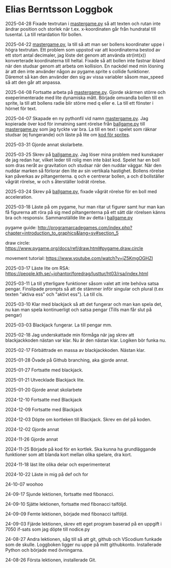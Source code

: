Elias Berntsson Loggbok
=======================

2025-04-28
Fixade textrutan i [mastergame.py](/mastergame.py) så att texten och rutan inte ändrar position och storlek när t.ex. x-koordinaten går från hundratal till tusental. La till retardation för bollen.

2025-04-22
[mastergame.py](/mastergame.py), la till så att man ser bollens koordinater uppe i högra textrutan. Ett problem som uppstod var att koordinaterna bestod av ett stort antal decimaler, jag löste det genom att använda str(int(x)) konverterade koordinaterna till heltal. Fixade så att bollen inte fastnar ibland när den studsar genom att arbeta om kollision. En nackdel med min lösning är att den inte använder någon av pygame.sprite s collide funktioner. Däremot så kan den använder den sig av vissa variabler såsom max_speed så att den går att anpassa.

2025-04-08
Fortsatte arbeta på [mastergame.py](/mastergame.py). Gjorde skärmen större och exeperimenterade med lite dynamiska mått. Började omvandla bollen till en sprite, la till att bollens radie blir större med q eller e. La till ett fönster i hörnet för text.

2025-04-07
Skapade en ny pythonfil vid namn [mastergame.py](/mastergame.py). Jag kopierade över kod för inmatning samt rörelse från [ballgame.py](/ballgame.py) till [mastergame.py](/mastergame.py) som jag tyckte var bra. La till en text i spelet som räknar studsar (ej fungerande) och läste på lite om [kod för sprites](https://github.com/karlsson0214/demo_pygame/blob/main/04_droppings_v3_sprite.py).

2025-03-31
Gjorde annat skolarbete.

2025-03-25
Skrev på [ballgame.py](/ballgame.py). Jag löser mina problem med kunskaper de jag redan har, vilket leder till rolig men inte bäst kod. Spelet har en boll som dras neråt av gravitation och studsar när den nuddar väggar. När den nuddar marken så förlorar den lite av sin vertikala hastighet. Bollens rörelse kan påverkas av piltangenterna. q och e centrerar bollen, a och d bollställer vågrät rörelse, w och s återställer lodrät rörelse.

2025-03-24
Skrev på [ballgame.py](/ballgame.py), fixade vågrät rörelse för en boll med acceleration. 

2025-03-18
Läste på om pygame, hur man ritar ut figurer samt hur man kan få figurerna att röra på sig med piltangenterna på ett sätt där rörelsen känns bra och responsiv. Sammanställde lite av detta i [ballgame.py](/ballgame.py)

pygame guide:    http://programarcadegames.com/index.php?chapter=introduction_to_graphics&lang=sv#section_5 

draw circle:    https://www.pygame.org/docs/ref/draw.html#pygame.draw.circle

movement tutorial:  https://www.youtube.com/watch?v=jZ5KmgOGHZI


2025-03-17
Läste lite om RSA: https://people.kth.se/~johantor/foredrag/lusttur/ht03/rsa/index.html 

2025-03-11
La till ytterligare funktioner såsom valet att inte behöva satsa pengar. Finslipade prompts så att de stämmer inför singular och plural (t.ex texten "aktiva ess" och "aktivt ess"). La till cls. 

2025-03-10
Klar med blackjack så att det fungerar och man kan spela det, nu kan man spela kontinuerligt och satsa pengar (Tills man får slut på pengar)

2025-03-03
Blackjack fungerar. La till pengar mm.

2025-02-18
Jag underskattade min förmåga när jag skrev att blackjackkoden nästan var klar. Nu är den nästan klar. Logiken bör funka nu.

2025-02-17
Förbättrade en massa av blackjackkoden. Nästan klar.

2025-01-28
Övade på Github branching, aka gjorde annat.

2025-01-27
Fortsatte med blackjack.

2025-01-21
Utvecklade Blackjack lite.

2025-01-20
Gjorde annat skolarbete

2024-12-10
Fortsatte med Blackjack

2024-12-09
Fortsatte med Blackjack

2024-12-03
Döpte om kortleken till Blackjack. Skrev en del på koden.

2024-12-02
Gjorde annat

2024-11-26
Gjorde annat

2024-11-25
Började på kod för en kortlek. Ska kunna ha grundläggande funktioner som att blanda kort mellan olika spelare, dra kort.

2024-11-18
läst lite olika delar och experimenterat 

2024-10-22
Läste in mig på def och for

24-10-07
woohoo

24-09-17
Sjunde lektionen, fortsatte med fibonacci.

24-09-10
Sjätte lektionen, fortsatte med fibonacci talföljd.

24-09-09
Femte lektionen, började med fibonacci talföljd.

24-09-03
Fjärde lektionen, skrev ett eget program baserad på en uppgift i 7050 if-sats som jag döpte till nodice.py

24-08-27
Andra lektionen, såg till så att git, github och VScodium funkade som de skulle. Loggboken ligger nu uppe på mitt githubkonto. Installerade Python och började med övningarna.

24-08-26
Första lektionen, installerade Git.